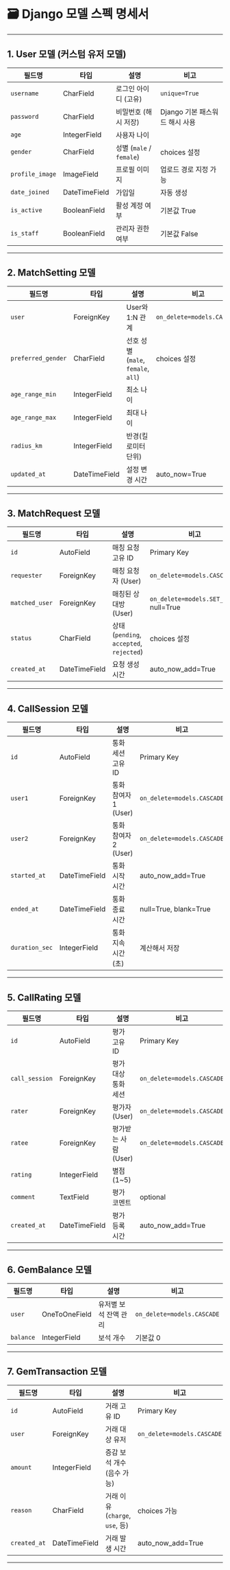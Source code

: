 # 🗃️ Django 모델 스펙 명세서

---

## 1. User 모델 (커스텀 유저 모델)

| 필드명          | 타입            | 설명                      | 비고                        |
|----------------|----------------|-------------------------|---------------------------|
| `username`     | CharField      | 로그인 아이디 (고유)          | `unique=True`              |
| `password`     | CharField      | 비밀번호 (해시 저장)           | Django 기본 패스워드 해시 사용  |
| `age`          | IntegerField   | 사용자 나이                  |                            |
| `gender`       | CharField      | 성별 (`male` / `female`)   | choices 설정                |
| `profile_image`| ImageField     | 프로필 이미지                 | 업로드 경로 지정 가능           |
| `date_joined`  | DateTimeField  | 가입일                      | 자동 생성                   |
| `is_active`    | BooleanField   | 활성 계정 여부                | 기본값 True                  |
| `is_staff`     | BooleanField   | 관리자 권한 여부              | 기본값 False                 |

---

## 2. MatchSetting 모델

| 필드명           | 타입          | 설명                          | 비고                         |
|-----------------|--------------|-----------------------------|-----------------------------|
| `user`          | ForeignKey   | User와 1:N 관계                | `on_delete=models.CASCADE`  |
| `preferred_gender` | CharField  | 선호 성별 (`male`, `female`, `all`) | choices 설정                  |
| `age_range_min` | IntegerField | 최소 나이                      |                             |
| `age_range_max` | IntegerField | 최대 나이                      |                             |
| `radius_km`     | IntegerField | 반경(킬로미터 단위)             |                             |
| `updated_at`    | DateTimeField| 설정 변경 시간                  | auto_now=True               |

---

## 3. MatchRequest 모델

| 필드명           | 타입          | 설명                          | 비고                         |
|-----------------|--------------|-----------------------------|-----------------------------|
| `id`            | AutoField    | 매칭 요청 고유 ID               | Primary Key                 |
| `requester`     | ForeignKey   | 매칭 요청자 (User)              | `on_delete=models.CASCADE`  |
| `matched_user`  | ForeignKey   | 매칭된 상대방 (User)            | `on_delete=models.SET_NULL`, null=True |
| `status`        | CharField    | 상태 (`pending`, `accepted`, `rejected`) | choices 설정                  |
| `created_at`    | DateTimeField| 요청 생성 시간                  | auto_now_add=True           |

---

## 4. CallSession 모델

| 필드명           | 타입          | 설명                          | 비고                         |
|-----------------|--------------|-----------------------------|-----------------------------|
| `id`            | AutoField    | 통화 세션 고유 ID               | Primary Key                 |
| `user1`         | ForeignKey   | 통화 참여자 1 (User)           | `on_delete=models.CASCADE`  |
| `user2`         | ForeignKey   | 통화 참여자 2 (User)           | `on_delete=models.CASCADE`  |
| `started_at`    | DateTimeField| 통화 시작 시간                 | auto_now_add=True           |
| `ended_at`      | DateTimeField| 통화 종료 시간                 | null=True, blank=True        |
| `duration_sec`  | IntegerField | 통화 지속 시간 (초)             | 계산해서 저장                |

---

## 5. CallRating 모델

| 필드명           | 타입          | 설명                          | 비고                         |
|-----------------|--------------|-----------------------------|-----------------------------|
| `id`            | AutoField    | 평가 고유 ID                   | Primary Key                 |
| `call_session`  | ForeignKey   | 평가 대상 통화 세션             | `on_delete=models.CASCADE`  |
| `rater`         | ForeignKey   | 평가자 (User)                 | `on_delete=models.CASCADE`  |
| `ratee`         | ForeignKey   | 평가받는 사람 (User)           | `on_delete=models.CASCADE`  |
| `rating`        | IntegerField | 별점 (1~5)                   |                             |
| `comment`       | TextField    | 평가 코멘트                    | optional                    |
| `created_at`    | DateTimeField| 평가 등록 시간                 | auto_now_add=True           |

---

## 6. GemBalance 모델

| 필드명           | 타입          | 설명                          | 비고                         |
|-----------------|--------------|-----------------------------|-----------------------------|
| `user`          | OneToOneField| 유저별 보석 잔액 관리           | `on_delete=models.CASCADE`  |
| `balance`       | IntegerField | 보석 개수                     | 기본값 0                    |

---

## 7. GemTransaction 모델

| 필드명           | 타입          | 설명                          | 비고                         |
|-----------------|--------------|-----------------------------|-----------------------------|
| `id`            | AutoField    | 거래 고유 ID                   | Primary Key                 |
| `user`          | ForeignKey   | 거래 대상 유저                  | `on_delete=models.CASCADE`  |
| `amount`        | IntegerField | 증감 보석 개수 (음수 가능)       |                             |
| `reason`        | CharField    | 거래 이유 (`charge`, `use`, 등)  | choices 가능                 |
| `created_at`    | DateTimeField| 거래 발생 시간                 | auto_now_add=True           |

---